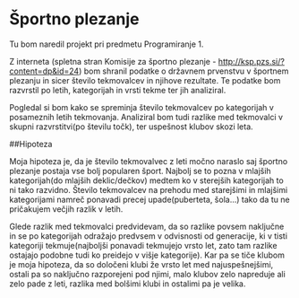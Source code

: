 ﻿# Športno plezanje

Tu bom naredil projekt pri predmetu Programiranje 1.

Z interneta (spletna stran Komisije za športno plezanje - http://ksp.pzs.si/?content=dp&id=24) bom shranil podatke o državnem prvenstvu v športnem plezanju in sicer število tekmovalcev in njihove rezultate. Te podatke bom razvrstil po letih, kategorijah in vrsti tekme ter jih analiziral.

Pogledal si bom kako se spreminja število tekmovalcev po kategorijah v posameznih letih tekmovanja. Analiziral bom tudi razlike med tekmovalci v skupni razvrstitvi(po številu točk), ter uspešnost klubov skozi leta.

##Hipoteza

Moja hipoteza je, da je število tekmovalvec z leti močno naraslo saj športno plezanje postaja vse bolj popularen šport. Najbolj se to pozna v mlajših kategorijah(do mlajših deklic/dečkov) medtem ko v sterejših kategorijah to ni tako razvidno. Število tekmovalcev na prehodu med starejšimi in mlajšimi kategorijami namreč ponavadi precej upade(puberteta, šola...) tako da tu ne pričakujem večjih razlik v letih.

Glede razlik med tekmovalci predvidevam, da so razlike povsem naključne in se po kategorijah odražajo predvsem v odvisnosti od generacije, ki v tisti kategoriji tekmuje(najboljši ponavadi tekmujejo vrsto let, zato tam razlike ostajajo podobne tudi ko preidejo v višje kategorije). Kar pa se tiče klubom je moja hipoteza, da so določeni klubi že vrsto let med najuspešnejšimi, ostali pa so naključno razporejeni pod njimi, malo klubov zelo napreduje ali zelo pade z leti, razlika med bolšimi klubi in ostalimi pa je velika.